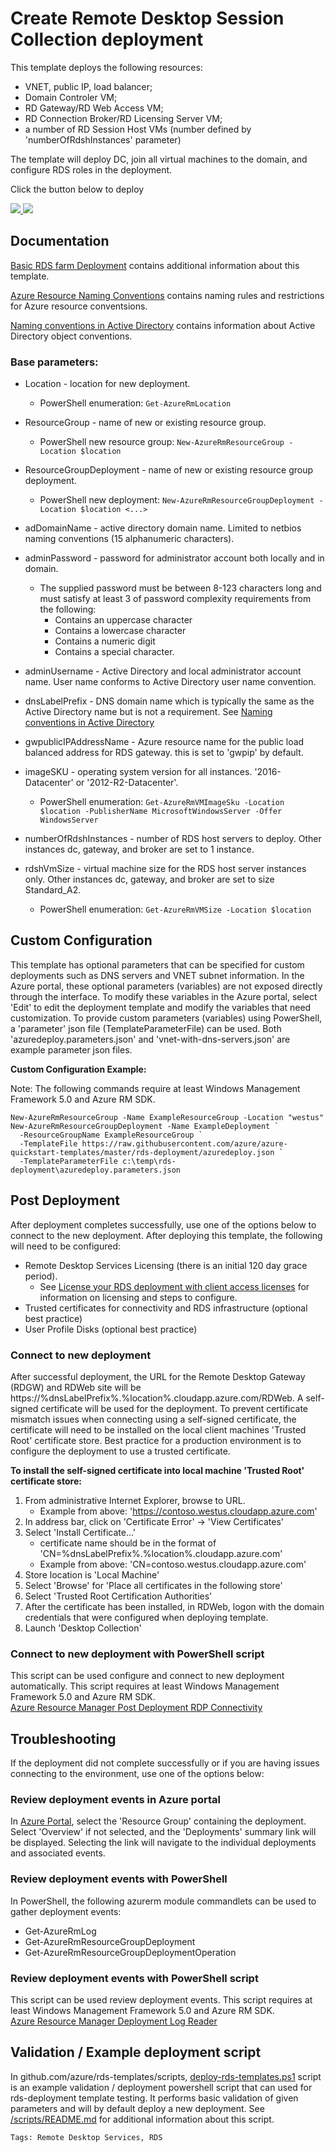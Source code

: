 # Create Remote Desktop Session Collection deployment

This template deploys the following resources:

* VNET, public IP, load balancer;
* Domain Controler VM;
* RD Gateway/RD Web Access VM;
* RD Connection Broker/RD Licensing Server VM;
* a number of RD Session Host VMs (number defined by 'numberOfRdshInstances' parameter)

The template will deploy DC, join all virtual machines to the domain, and configure RDS roles in the deployment.

Click the button below to deploy

<a href="https://portal.azure.com/#create/Microsoft.Template/uri/https%3A%2F%2Fraw.githubusercontent.com%2FAzure%2Fazure-quickstart-templates%2Fmaster%2Frds-deployment%2Fazuredeploy.json" target="_blank">
    <img src="http://azuredeploy.net/deploybutton.png"/>
</a>
<a href="http://armviz.io/#/?load=https%3A%2F%2Fraw.githubusercontent.com%2FAzure%2Fazure-quickstart-templates%2Fmaster%2Frds-deployment%2Fazuredeploy.json" target="_blank">
    <img src="http://armviz.io/visualizebutton.png"/>
</a>

## Documentation
[Basic RDS farm Deployment](https://azure.microsoft.com/en-us/documentation/templates/rds-deployment/) contains additional information about this template.

[Azure Resource Naming Conventions](https://docs.microsoft.com/en-us/azure/architecture/best-practices/naming-conventions) contains naming rules and restrictions for Azure resource conventsions.

[Naming conventions in Active Directory](https://support.microsoft.com/en-us/help/909264/naming-conventions-in-active-directory-for-computers,-domains,-sites,-and-ous) contains information about Active Directory object conventions.

### Base parameters:

* Location - location for new deployment. 
    * PowerShell enumeration: ```Get-AzureRmLocation```
* ResourceGroup - name of new or existing resource group. 
    * PowerShell new resource group: ```New-AzureRmResourceGroup -Location $location```
* ResourceGroupDeployment - name of new or existing resource group deployment. 
    * PowerShell new deployment: ```New-AzureRmResourceGroupDeployment -Location $location <...>```
 
* adDomainName - active directory domain name. Limited to netbios naming conventions (15 alphanumeric characters).
* adminPassword - password for administrator account both locally and in domain.
    * The supplied password must be between 8-123 characters long and must satisfy at least 3 of password complexity requirements from the following: 
        * Contains an uppercase character
        * Contains a lowercase character
        * Contains a numeric digit
        * Contains a special character.
* adminUsername - Active Directory and local administrator account name. User name conforms to Active Directory user name convention.
* dnsLabelPrefix -  DNS domain name which is typically the same as the Active Directory name but is not a requirement. See [Naming conventions in Active Directory](https://support.microsoft.com/en-us/help/909264/naming-conventions-in-active-directory-for-computers,-domains,-sites,-and-ous)
* gwpublicIPAddressName - Azure resource name for the public load balanced address for RDS gateway. this is set to 'gwpip' by default.
* imageSKU - operating system version for all instances. '2016-Datacenter' or '2012-R2-Datacenter'.
    * PowerShell enumeration: ```Get-AzureRmVMImageSku -Location $location -PublisherName MicrosoftWindowsServer -Offer WindowsServer```
* numberOfRdshInstances - number of RDS host servers to deploy. Other instances dc, gateway, and broker are set to 1 instance.
* rdshVmSize - virtual machine size for the RDS host server instances only. Other instances dc, gateway, and broker are set to size Standard_A2. 
    * PowerShell enumeration: ```Get-AzureRmVMSize -Location $location```

## Custom Configuration
This template has optional parameters that can be specified for custom deployments such as DNS servers and VNET subnet information. 
In the Azure portal, these optional parameters (variables) are not exposed directly through the interface. To modify these variables in the Azure portal,
select 'Edit' to edit the deployment template and modify the variables that need customization. To provide custom parameters (variables) using PowerShell,
a 'parameter' json file (TemplateParameterFile) can be used. Both 'azuredeploy.parameters.json' and 'vnet-with-dns-servers.json' are example parameter json files. 

**Custom Configuration Example:**

Note: The following commands require at least Windows Management Framework 5.0 and Azure RM SDK.   
```   
New-AzureRmResourceGroup -Name ExampleResourceGroup -Location "westus"  
New-AzureRmResourceGroupDeployment -Name ExampleDeployment `
  -ResourceGroupName ExampleResourceGroup `
  -TemplateFile https://raw.githubusercontent.com/azure/azure-quickstart-templates/master/rds-deployment/azuredeploy.json `
  -TemplateParameterFile c:\temp\rds-deployment\azuredeploy.parameters.json  
```
## Post Deployment
After deployment completes successfully, use one of the options below to connect to the new deployment.
After deploying this template, the following will need to be configured:

* Remote Desktop Services Licensing (there is an initial 120 day grace period). 
    * See [License your RDS deployment with client access licenses](https://technet.microsoft.com/en-us/windows-server-docs/compute/remote-desktop-services/rds-client-access-license) for information on licensing and steps to configure.
* Trusted certificates for connectivity and RDS infrastructure (optional best practice)
* User Profile Disks (optional best practice)

### Connect to new deployment
After successful deployment, the URL for the Remote Desktop Gateway (RDGW) and RDWeb site will be https://%dnsLabelPrefix%.%location%.cloudapp.azure.com/RDWeb. A self-signed certificate will be used for the deployment. To prevent certificate mismatch issues when connecting using a self-signed certificate, the certificate will need to be installed on the local client machines 'Trusted Root' certificate store. Best practice for a production environment is to configure the deployment to use a trusted certificate.

**To install the self-signed certificate into local machine 'Trusted Root' certificate store:**
1. From administrative Internet Explorer, browse to URL.
   * Example from above: 'https://contoso.westus.cloudapp.azure.com'
2. In address bar, click on 'Certificate Error' -> 'View Certificates'
3. Select 'Install Certificate...'
    * certificate name should be in the format of 'CN=%dnsLabelPrefix%.%location%.cloudapp.azure.com'
    * Example from above: 'CN=contoso.westus.cloudapp.azure.com'
6. Store location is 'Local Machine'
7. Select 'Browse' for 'Place all certificates in the following store'
8. Select 'Trusted Root Certification Authorities'
9. After the certificate has been installed, in RDWeb, logon with the domain credentials that were configured when deploying template.
10. Launch 'Desktop Collection'

### Connect to new deployment with PowerShell script
This script can be used configure and connect to new deployment automatically. This script requires at least Windows Management Framework 5.0 and Azure RM SDK.  
[Azure Resource Manager Post Deployment RDP Connectivity](https://aka.ms/azure-rm-rdp-post-deployment.ps1)

## Troubleshooting
If the deployment did not complete successfully or if you are having issues connecting to the environment, use one of the options below:

### Review deployment events in Azure portal
In [Azure Portal](https://portal.azure.com), select the 'Resource Group' containing the deployment. Select 'Overview' if not selected, and the 'Deployments' summary link will be displayed. Selecting the link will navigate to the individual deployments and associated events.

### Review deployment events with PowerShell
In PowerShell, the following azurerm module commandlets can be used to gather deployment events:
- Get-AzureRmLog 
- Get-AzureRmResourceGroupDeployment
- Get-AzureRmResourceGroupDeploymentOperation

### Review deployment events with PowerShell script
This script can be used review deployment events. This script requires at least Windows Management Framework 5.0 and Azure RM SDK.  
[Azure Resource Manager Deployment Log Reader](https://aka.ms/azure-rm-log-reader.ps1)

## Validation / Example deployment script
In github.com/azure/rds-templates/scripts, [deploy-rds-templates.ps1](https://github.com/Azure/rds-templates/Scripts/deploy-rds-templates.ps1) script is an example validation / deployment powershell script that can used for rds-deployment template testing. It performs basic validation of given parameters and will by default deploy a new deployment. See [/scripts/README.md](https://github.com/Azure/rds-templates/scripts) for additional information about this script. 

`Tags: Remote Desktop Services, RDS`